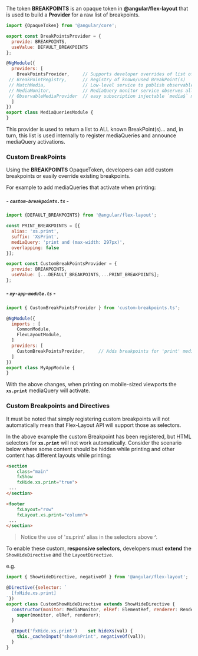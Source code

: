 The token **BREAKPOINTS** is an opaque token in **@angular/flex-layout** that is used to build a **Provider** for a raw list of breakpoints.

```js
import {OpaqueToken} from '@angular/core';

export const BreakPointsProvider = { 
  provide: BREAKPOINTS,
  useValue: DEFAULT_BREAKPOINTS
};
```

```js
@NgModule({
  providers: [
    BreakPointsProvider,     // Supports developer overrides of list of known breakpoints
 // BreakPointRegistry,      // Registry of known/used BreakPoint(s)
 // MatchMedia,              // Low-level service to publish observables w/ window.matchMedia()
 // MediaMonitor,            // MediaQuery monitor service observes all known breakpoints
 // ObservableMediaProvider  // easy subscription injectable `media$` matchMedia observable
  ]
})
export class MediaQueriesModule {
}
```

This provider is used to return a list to ALL known BreakPoint(s)... and, in turn, this list is used internally to register mediaQueries and announce mediaQuery activations.


### Custom BreakPoints

Using the **BREAKPOINTS** OpaqueToken, developers can add custom breakpoints or easily override existing breakpoints. 

For example to add mediaQueries that activate when printing:

##### - `custom-breakpoints.ts` - 

```js
import {DEFAULT_BREAKPOINTS} from '@angular/flex-layout';

const PRINT_BREAKPOINTS = [{
  alias: 'xs.print',
  suffix: 'XsPrint',
  mediaQuery: 'print and (max-width: 297px)',
  overlapping: false
}];

export const CustomBreakPointsProvider = { 
  provide: BREAKPOINTS,
  useValue: [...DEFAULT_BREAKPOINTS,...PRINT_BREAKPOINTS];
};
```

##### - `my-app-module.ts` -

```js
import { CustomBreakPointsProvider } from 'custom-breakpoints.ts';

@NgModule({
  imports : [
    CommonModule,
    FlexLayoutModule,
  ]
  providers: [
    CustomBreakPointsProvider,     // Adds breakpoints for 'print' mediaQueries
  ]
})
export class MyAppModule {
}
```

With the above changes, when printing on mobile-sized viewports the **`xs.print`** mediaQuery will activate.

### Custom Breakpoints and Directives

It must be noted that simply registering custom breakpoints will not automatically mean that Flex-Layout API will support those as selectors. 

In the above example the custom Breakpoint has been registered, but HTML selectors for **`xs.print`** will not work automatically.  Consider the scenario below where some content should be hidden while printing and other content has different layouts while printing:

```html
<section 
    class="main" 
    fxShow 
    fxHide.xs.print="true"> 
 ... 
</section>

<footer 
    fxLayout="row" 
    fxLayout.xs.print="column"> 
 ... 
</section>
```

> Notice the use of 'xs.print' alias in the selectors above ^.

To enable these custom, **responsive selectors**, developers must **extend** the `ShowHideDirective` and the `LayoutDirective`.

e.g.

```js
import { ShowHideDirective, negativeOf } from '@angular/flex-layout';

@Directive({selector: `
  [fxHide.xs.print]
`})
export class CustomShowHideDirective extends ShowHideDirective {
  constructor(monitor: MediaMonitor, elRef: ElementRef, renderer: Renderer) {
    super(monitor, elRef, renderer);
  }

  @Input('fxHide.xs.print')    set hideXs(val) {
    this._cacheInput("showXsPrint", negativeOf(val));
  }
}
```